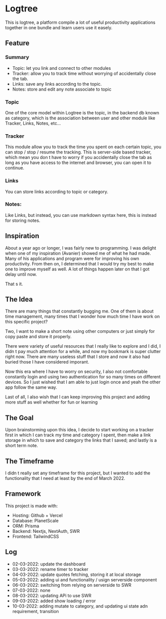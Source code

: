 # Logtree

This is logtree, a platform compile a lot of useful productivity applications together in one bundle and learn users use it easely.

## Feature

### Summary

- Topic: let you link and connect to other modules
- Tracker: allow you to track time without worrying of accidentally close the tab.
- Links: save any links according to the topic.
- Notes: store and edit any note associate to topic

### Topic

One of the core model within Logtree is the topic, in the backend db known as category, which is the association between user and other module like Tracker, Links, Notes, etc...

### Tracker

This module allow you to track the time you spent on each certain topic, you can stop / stop / resume the tracking. This is server-side based tracker, which mean you don t have to worry if you accidentally close the tab as long as you have access to the internet and browser, you can open it to continue.

### Links

You can store links according to topic or category.

### Notes:

Like Links, but instead, you can use markdown syntax here, this is instead for storing notes.

## Inspiration

About a year ago or longer, I was fairly new to programming. I was delight when one of my inspiration (Avanier) showed me of what he had made. Many of his applications and program were for improving his own productivity. From then on, I determined that I would try my best to make one to improve myself as well. A lot of things happen later on that I got delay until now.

That s it.

## The Idea

There are many things that constantly bugging me. One of them is about time management, many times that I wonder how much time I have work on this specific project?

Two, I want to make a short note using other computers or just simply for copy paste and store it properly.

There were variety of useful resources that I really like to explore and I did, I didn t pay much attention for a while, and now my bookmark is super clutter right now. There are many useless stuff that I store and now it also had buried those I have considered imporant.

Now this era where I have to worry on security, I also not comfortable constantly login and using two authentication for so many times on different devices. So I just wished that I am able to just login once and yeah the other app follow the same way.

Last of all, I also wish that I can keep improving this project and adding more stuff as well whether for fun or learning

## The Goal

Upon brainstorming upon this idea, I decide to start working on a tracker first in which I can track my time and category I spent, then make a link storage in which to save and category the links that I saved; and lastly is a short term note.

## The Timeframe

I didn t really set any timeframe for this project, but I wanted to add the functionality that I need at least by the end of March 2022.


## Framework

This project is made with:
- Hosting: Github + Vercel
- Database: PlanetScale
- ORM: Prisma
- Backend: Nextjs, NextAuth, SWR
- Frontend: TailwindCSS

## Log

- 02-03-2022: update the dashboard
- 03-03-2022: rename timer to tracker
- 04-03-2022: update quotes fetching, storing it at local storage
- 05-03-2022: adding ui and functionality / usign serverside component
- 06-03-2022: switching from relying on serverside to SWR
- 07-03-2022: none
- 08-03-2022: updating APi to use SWR
- 09-03-2022: added show loading / error 
- 10-03-2022: adding mutate to category, and updating ui state adn requirement, transition
